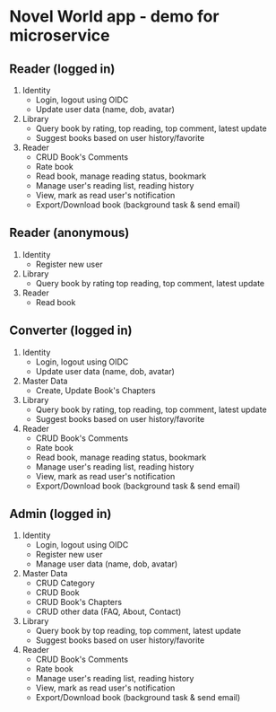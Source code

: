 # Novel World app - demo for microservice
## Reader (logged in)
1. Identity
    * Login, logout using OIDC
    * Update user data (name, dob, avatar)
3. Library
    * Query book by rating, top reading, top comment, latest update
    * Suggest books based on user history/favorite
4. Reader
    * CRUD Book's Comments
    * Rate book
    * Read book, manage reading status, bookmark
    * Manage user's reading list, reading history
    * View, mark as read user's notification
    * Export/Download book (background task & send email)

## Reader (anonymous)
1. Identity
    * Register new user
3. Library
    * Query book by rating top reading, top comment, latest update
4. Reader
    * Read book

## Converter (logged in)
1. Identity
    * Login, logout using OIDC
    * Update user data (name, dob, avatar)
2. Master Data
    * Create, Update Book's Chapters
3. Library
    * Query book by rating, top reading, top comment, latest update
    * Suggest books based on user history/favorite
4. Reader
    * CRUD Book's Comments
    * Rate book  
    * Read book, manage reading status, bookmark
    * Manage user's reading list, reading history
    * View, mark as read user's notification
    * Export/Download book (background task & send email)

## Admin (logged in)
1. Identity
    * Login, logout using OIDC
    * Register new user
    * Manage user data (name, dob, avatar)
2. Master Data
    * CRUD Category
    * CRUD Book
    * CRUD Book's Chapters
    * CRUD other data (FAQ, About, Contact)
3. Library
    * Query book by top reading, top comment, latest update
    * Suggest books based on user history/favorite
4. Reader
    * CRUD Book's Comments
    * Rate book   
    * Manage user's reading list, reading history
    * View, mark as read user's notification
    * Export/Download book (background task & send email)